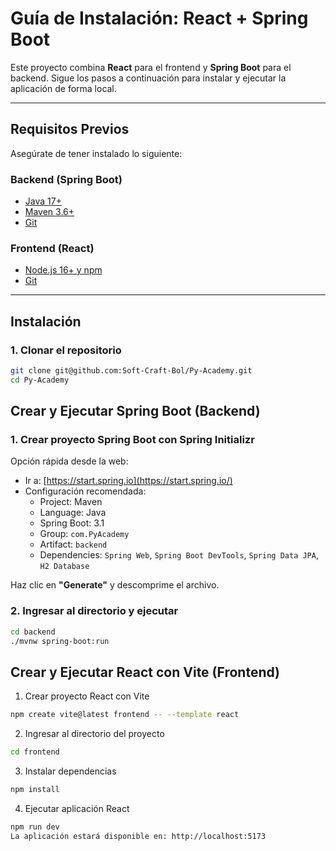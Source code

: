 # Guía de Instalación: React + Spring Boot

Este proyecto combina **React** para el frontend y **Spring Boot** para el backend. Sigue los pasos a continuación para instalar y ejecutar la aplicación de forma local.

---

## Requisitos Previos

Asegúrate de tener instalado lo siguiente:

### Backend (Spring Boot)
- [Java 17+](https://adoptopenjdk.net/)
- [Maven 3.6+](https://maven.apache.org/)
- [Git](https://git-scm.com/)

### Frontend (React)
- [Node.js 16+ y npm](https://nodejs.org/)
- [Git](https://git-scm.com/)

---

## Instalación

### 1. Clonar el repositorio

```bash
git clone git@github.com:Soft-Craft-Bol/Py-Academy.git
cd Py-Academy
```
## Crear y Ejecutar Spring Boot (Backend)

### 1. Crear proyecto Spring Boot con Spring Initializr

Opción rápida desde la web:

- Ir a: [https://start.spring.io](https://start.spring.io/)
- Configuración recomendada:
  - Project: Maven
  - Language: Java
  - Spring Boot: 3.1
  - Group: `com.PyAcademy`
  - Artifact: `backend`
  - Dependencies: `Spring Web`, `Spring Boot DevTools`, `Spring Data JPA`, `H2 Database`

Haz clic en **"Generate"** y descomprime el archivo.

### 2. Ingresar al directorio y ejecutar

```bash
cd backend
./mvnw spring-boot:run
```

## Crear y Ejecutar React con Vite (Frontend)
1. Crear proyecto React con Vite
```bash
npm create vite@latest frontend -- --template react
```


2. Ingresar al directorio del proyecto
```bash
cd frontend
```

3. Instalar dependencias
```bash
npm install
```

4. Ejecutar aplicación React
```bash
npm run dev
La aplicación estará disponible en: http://localhost:5173
```
